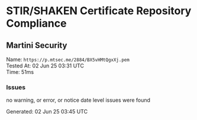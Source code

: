 # STIR/SHAKEN Certificate Repository Compliance

## Martini Security

Name: `https://p.mtsec.me/2884/BX5vHMtQgxXj.pem`\
Tested At: 02 Jun 25 03:31 UTC\
Time: 51ms

### Issues

no warning, or error, or notice date level issues were found

Generated: 02 Jun 25 03:45 UTC